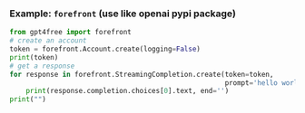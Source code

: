### Example: `forefront` (use like openai pypi package) <a name="example-forefront"></a>

```python
from gpt4free import forefront
# create an account
token = forefront.Account.create(logging=False)
print(token)
# get a response
for response in forefront.StreamingCompletion.create(token=token,
                                                     prompt='hello world', model='gpt-4'):
    print(response.completion.choices[0].text, end='')
print("")
```